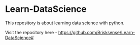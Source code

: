 # Learn-DataScience
This repository is about learning data science with python.

Visit the repository here - https://github.com/Brisksense/Learn-DataScience#
